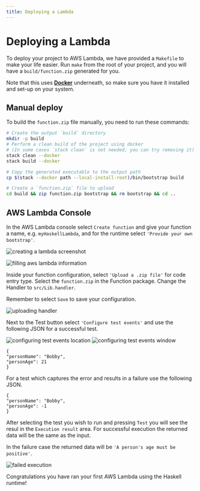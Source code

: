 ```yaml
---
title: Deploying a Lambda
---
```


# Deploying a Lambda

To deploy your project to AWS Lambda, we have provided a `Makefile` to make your life easier.
Run `make` from the root of your project, and you will have a `build/function.zip` generated for you.

Note that this uses [**Docker**](https://www.docker.com) underneath, so make sure you have it installed
and set-up on your system.

## Manual deploy

To build the `function.zip` file manually, you need to run these commands:

```bash
# Create the output `build` directory
mkdir -p build
# Perform a clean build of the project using docker
# (In some cases `stack clean` is not needed, you can try removing it)
stack clean --docker
stack build --docker

# Copy the generated executable to the output path
cp $(stack --docker path --local-install-root)/bin/bootstrap build

# Create a `function.zip` file to upload
cd build && zip function.zip bootstrap && rm bootstrap && cd ..
```

## AWS Lambda Console

In the AWS Lambda console select `Create function` and give your function a name,
e.g. `myHaskellLambda`, and for the runtime select `'Provide your own bootstrap'`.

![creating a lambda screenshot](https://imgur.com/Q8vT9ow.png)

![filling aws lambda information](https://imgur.com/OaUL8aA.png)

Inside your function configuration, select `'Upload a .zip file'` for code entry type.
Select the `function.zip` in the Function package.   Change the Handler
to `src/Lib.handler`.

Remember to select `Save` to save your configuration.

![uploading handler](https://imgur.com/fdCmjGS.png)


Next to the Test button select `'Configure test events'` and use the following JSON for
a successful test.

![configuring test events location](https://imgur.com/mYLA3xX.png)
![configuring test events window](https://imgur.com/gpvKMSD.png)

```
{
"personName": "Bobby",
"personAge": 21
}
```

For a test which captures the error and results in a failure use the following JSON.

```
{
"personName": "Bobby",
"personAge": -1
}
```
After selecting the test you wish to run and pressing `Test` you will see the resul in the `Execution result` area.  For successful execution the returned data will be the same as the input.

In the failure case the returned data will be `'A person's age must be positive'`.

![failed execution](https://imgur.com/P4J1AQc.png)

Congratulations you have ran your first AWS Lambda using the Haskell runtime!